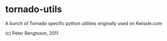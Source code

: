 tornado-utils
=============

A bunch of Tornado specific python utilities originally used on
Kwissle.com

(c) Peter Bengtsson, 2011

